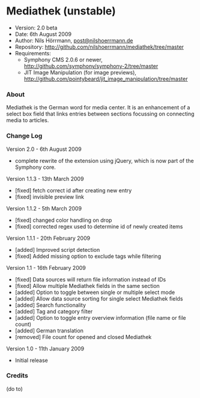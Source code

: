 # Mediathek (unstable)

- Version: 2.0 beta
- Date: 6th August 2009
- Author: Nils Hörrmann, post@nilshoerrmann.de
- Repository: <http://github.com/nilshoerrmann/mediathek/tree/master>
- Requirements: 
  - Symphony CMS 2.0.6 or newer, <http://github.com/symphony/symphony-2/tree/master>
  - JIT Image Manipulation (for image previews), <http://github.com/pointybeard/jit_image_manipulation/tree/master>

### About

Mediathek is the German word for media center. It is an enhancement of a select box field that links entries between sections focussing on connecting media to articles.

### Change Log

Version 2.0 - 6th August 2009

- complete rewrite of the extension using jQuery, which is now part of the Symphony core.

Version 1.1.3 - 13th March 2009

- [fixed]   fetch correct id after creating new entry
- [fixed]   invisible preview link

Version 1.1.2 - 5th March 2009

- [fixed]   changed color handling on drop
- [fixed]   corrected regex used to determine id of newly created items

Version 1.1.1 - 20th February 2009

- [added]   Improved script detection
- [fixed]   Added missing option to exclude tags while filtering

Version 1.1 - 16th February 2009

- [fixed]   Data sources will return file information instead of IDs
- [fixed]   Allow multiple Mediathek fields in the same section
- [added]   Option to toggle between single or multiple select mode
- [added]   Allow data source sorting for single select Mediathek fields
- [added]   Search functionality
- [added]   Tag and category filter
- [added]   Option to toggle entry overview information (file name or file count)
- [added]   German translation
- [removed] File count for opened and closed Mediathek

Version 1.0 - 11th January 2009

- Initial release

### Credits

(do to)